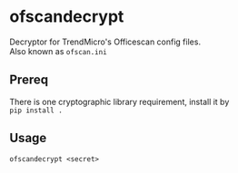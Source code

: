 # ofscandecrypt

Decryptor for TrendMicro's Officescan config files.  
Also known as `ofscan.ini`

## Prereq
There is one cryptographic library requirement, install it by  
```pip install .```

## Usage
```ofscandecrypt <secret>```